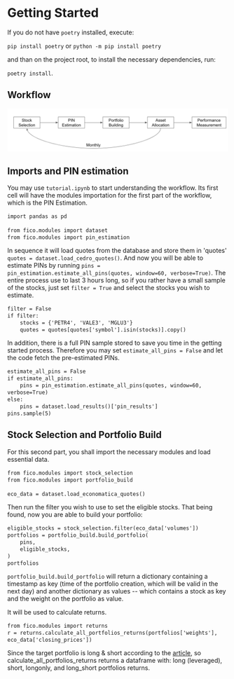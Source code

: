 # Getting Started
    
If you do not have `poetry` installed, execute:
    
`pip install poetry` or `python -m pip install poetry`

and than on the project root, to install the necessary dependencies, run:

`poetry install`.

## Workflow

![workflow.png](files/workflow.png)


## Imports and PIN estimation

You may use `tutorial.ipynb` to start understanding the workflow. 
Its first cell will have the modules importation for the first part of the workflow, which is the PIN Estimation.

```python3
import pandas as pd

from fico.modules import dataset
from fico.modules import pin_estimation
```

In sequence it will load quotes from the database and store them in 'quotes'  `quotes = dataset.load_cedro_quotes()`.
And now you will be able to estimate PINs by running `pins = pin_estimation.estimate_all_pins(quotes, window=60, verbose=True)`.
The entire process use to last 3 hours long, so if you rather have a small sample of the stocks, just set `filter = True` and select the stocks you wish to estimate.

```python3
filter = False
if filter:
    stocks = {'PETR4', 'VALE3', 'MGLU3'}
    quotes = quotes[quotes['symbol'].isin(stocks)].copy()
```
In addition, there is a full PIN sample stored to save you time in the getting started process. Therefore you may set `estimate_all_pins = False` and let the code fetch the pre-estimated PINs.

```python3
estimate_all_pins = False
if estimate_all_pins:
    pins = pin_estimation.estimate_all_pins(quotes, window=60, verbose=True)
else:
    pins = dataset.load_results()['pin_results']
pins.sample(5)
```

## Stock Selection and Portfolio Build

For this second part, you shall import the necessary modules and load essential data.

```python3
from fico.modules import stock_selection
from fico.modules import portfolio_build

eco_data = dataset.load_economatica_quotes()
```
Then run the filter you wish to use to set the eligible stocks. That being found, now you are able to build your portfolio:

```python3
eligible_stocks = stock_selection.filter(eco_data['volumes'])
portfolios = portfolio_build.build_portfolio(
    pins,
    eligible_stocks,
)
portfolios
```

`portfolio_build.build_portfolio` will return a dictionary containing a timestamp as key (time of the portfolio creation, which will be valid in the next day) and another dictionary as values --
which contains a stock as key and the weight on the portfolio as value. 

It will be used to calculate returns.
```python3
from fico.modules import returns
r = returns.calculate_all_portfolios_returns(portfolios['weights'], eco_data['closing_prices'])
```

Since the target portfolio is long & short according to the [article](Mestrado.pdf), so calculate_all_portfolios_returns returns a dataframe
with: long (leveraged), short, longonly, and long_short portfolios returns.

